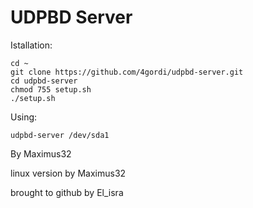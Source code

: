# UDPBD Server

Istallation:
```
cd ~
git clone https://github.com/4gordi/udpbd-server.git
cd udpbd-server
chmod 755 setup.sh
./setup.sh
```

Using:
```
udpbd-server /dev/sda1
```

By Maximus32

linux version by Maximus32

brought to github by El_isra
